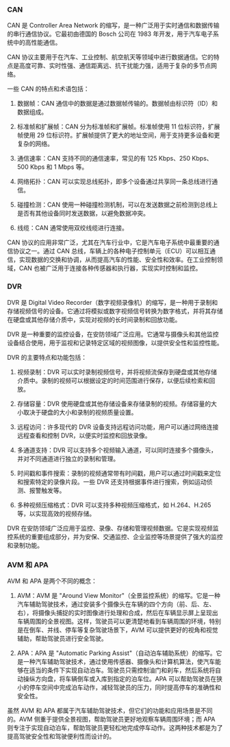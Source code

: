 ### CAN
CAN 是 Controller Area Network 的缩写，是一种广泛用于实时通信和数据传输的串行通信协议。它最初由德国的 Bosch 公司在 1983 年开发，用于汽车电子系统中的高性能通信。

CAN 协议主要用于在汽车、工业控制、航空航天等领域中进行数据通信。它的特点是高度可靠、实时性强、通信距离远、抗干扰能力强，适用于复杂的多节点网络。

一些 CAN 的特点和术语包括：

1. 数据帧：CAN 通信中的数据是通过数据帧传输的。数据帧由标识符（ID）和数据组成。

2. 标准帧和扩展帧：CAN 分为标准帧和扩展帧。标准帧使用 11 位标识符，扩展帧使用 29 位标识符。扩展帧提供了更大的地址空间，用于支持更多设备和更复杂的网络。

3. 通信速率：CAN 支持不同的通信速率，常见的有 125 Kbps、250 Kbps、500 Kbps 和 1 Mbps 等。

4. 网络拓扑：CAN 可以实现总线拓扑，即多个设备通过共享同一条总线进行通信。

5. 碰撞检测：CAN 使用一种碰撞检测机制，可以在发送数据之前检测到总线上是否有其他设备同时发送数据，以避免数据冲突。

6. 线缆：CAN 通常使用双绞线缆进行连接。

CAN 协议的应用非常广泛，尤其在汽车行业中，它是汽车电子系统中最重要的通信协议之一。通过 CAN 总线，车辆上的各种电子控制单元（ECU）可以相互通信，实现数据的交换和协调，从而提高汽车的性能、安全性和效率。在工业控制领域，CAN 也被广泛用于连接各种传感器和执行器，实现实时控制和监控。

### DVR
DVR 是 Digital Video Recorder（数字视频录像机）的缩写，是一种用于录制和存储视频信号的设备。它通过将模拟或数字视频信号转换为数字格式，并将其存储在硬盘或其他存储介质中，实现对视频的长时间录制和回放功能。

DVR 是一种重要的监控设备，在安防领域广泛应用。它通常与摄像头和其他监控设备结合使用，用于监视和记录特定区域的视频图像，以提供安全性和监控性能。

DVR 的主要特点和功能包括：

1. 视频录制：DVR 可以实时录制视频信号，并将视频流保存到硬盘或其他存储介质中。录制的视频可以根据设定的时间范围进行保存，以便后续检索和回放。

2. 存储容量：DVR 使用硬盘或其他存储设备来存储录制的视频。存储容量的大小取决于硬盘的大小和录制的视频质量设置。

3. 远程访问：许多现代的 DVR 设备支持远程访问功能，用户可以通过网络连接远程查看和控制 DVR，以便实时监控和回放录像。

4. 多通道支持：DVR 可以支持多个视频输入通道，可以同时连接多个摄像头，并对不同通道进行独立的录制和管理。

5. 时间戳和事件搜索：录制的视频通常带有时间戳，用户可以通过时间戳来定位和搜索特定的录像片段。一些 DVR 还支持根据事件进行搜索，例如运动侦测、报警触发等。

6. 多种视频压缩格式：DVR 可以支持多种视频压缩格式，如 H.264、H.265 等，以实现高效的视频存储。

DVR 在安防领域广泛应用于监控、录像、存储和管理视频数据。它是实现视频监控系统的重要组成部分，并为安保、交通监控、企业监控等场景提供了强大的监控和录制功能。

### AVM 和 APA
AVM 和 APA 是两个不同的概念：

1. AVM：AVM 是 "Around View Monitor"（全景监控系统）的缩写。它是一种汽车辅助驾驶技术，通过安装多个摄像头在车辆的四个方向（前、后、左、右），将摄像头捕捉的实时图像进行处理和合成，然后在车辆显示屏上呈现出车辆周围的全景视图。这样，驾驶员可以更清楚地看到车辆周围的环境，特别是在倒车、并线、停车等复杂驾驶场景下，AVM 可以提供更好的视角和视觉辅助，帮助驾驶员进行安全驾驶。

2. APA：APA 是 "Automatic Parking Assist"（自动泊车辅助系统）的缩写。它是一种汽车辅助驾驶技术，通过使用传感器、摄像头和计算机算法，使汽车能够在适当的条件下实现自动泊车。驾驶员只需控制油门和刹车，然后系统将自动操纵方向盘，将车辆倒车或入库到指定的泊车位。APA 可以帮助驾驶员在狭小的停车空间中完成泊车动作，减轻驾驶员的压力，同时提高停车的准确性和安全性。

虽然 AVM 和 APA 都属于汽车辅助驾驶技术，但它们的功能和应用场景是不同的。AVM 侧重于提供全景视图，帮助驾驶员更好地观察车辆周围环境；而 APA 则专注于实现自动泊车，帮助驾驶员更轻松地完成停车动作。这两种技术都是为了提高驾驶安全性和驾驶便利性而设计的。